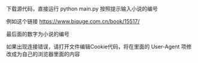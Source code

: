 下载源代码，直接运行 python main.py 按照提示输入小说的编号 

例如这个链接 https://www.biquge.com.cn/book/15517/ 

最后面的数字为小说的编号 

如果出现连接错误，请打开文件编辑Cookie代码，将在里面的 User-Agent 项修改成为自己的浏览器里面的内容
